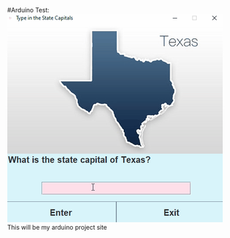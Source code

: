 #Arduino
Test:</br>
![alt text](https://github.com/fowler-mychale/States-Project/blob/master/test.gif "Study Guide")
This will be my arduino project site
